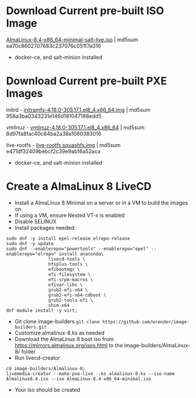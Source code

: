 # Download Current pre-built ISO Image
[AlmaLinux-8.4-x86_64-minimal-salt-live.iso](https://www.otherdata.com/custom-images/AlmaLinux-8/AlmaLinux-8.4-x86_64-minimal-salt-live.iso) | md5sum ea70c8602707683c237076c051f7a316
- docker-ce, and salt-minion installed
# Download Current pre-built PXE Images
initrd - [initramfs-4.18.0-305.17.1.el8_4.x86_64.img](https://www.otherdata.com/custom-images/AlmaLinux-8/initramfs-4.18.0-305.17.1.el8_4.x86_64.img) | md5sum 958a3ba0343231e146d181047188edd5

vmlinuz - [vmlinuz-4.18.0-305.17.1.el8_4.x86_64](https://www.otherdata.com/custom-images/AlmaLinux-8/vmlinuz-4.18.0-305.17.1.el8_4.x86_64) | md5sum 8d97fa8fac40c84ba2a38a1080383016

live-rootfs - [live-rootfs.squashfs.img](https://www.otherdata.com/custom-images/AlmaLinux-8/live-rootfs.squashfs.img) | md5sum e471df32409bebcf2c39e9ab16a52aca

- docker-ce, and salt-minion installed
# Create a AlmaLinux 8 LiveCD
- Install a AlmaLinux 8 Minimal on a server or in a VM to build the images on
- If using a VM, ensure Nested VT-x is enabled
- Disable SELINUX
- Install packages needed:
```
sudo dnf -y install epel-release elrepo-release
sudo dnf -y update
sudo dnf --enablerepo="powertools" --enablerepo="epel" --enablerepo="elrepo" install anaconda\
                livecd-tools \
                hfsplus-tools \
                efibootmgr \
                efi-filesystem \
                efi-srpm-macros \
                efivar-libs \
                grub2-efi-x64 \
                grub2-efi-x64-cdboot \
                grub2-tools-efi \
                shim-x64
dnf module install -y virt;
```
- Git clone image-builders `git clone https://github.com/wrender/image-builders.git`
- Customize almalinux-8.ks as needed
- Download the AlmaLinux 8 boot iso from https://mirrors.almalinux.org/isos.html to the image-builders/AlmaLinux-8/ folder
- Run livecd-creator
```
cd image-builders/Almalinux-8;
livemedia-creator --make-pxe-live --ks almalinux-8.ks --iso-name Almalinux8.4.iso --iso AlmaLinux-8.4-x86_64-minimal.iso
```
- Your iso should be created
